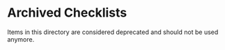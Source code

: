 # Archived Checklists

Items in this directory are considered deprecated and should not be used anymore.
